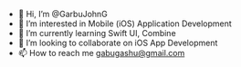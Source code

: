 - 👋 Hi, I’m @GarbuJohnG
- 👀 I’m interested in Mobile (iOS) Application Development
- 🌱 I’m currently learning Swift UI, Combine
- 💞️ I’m looking to collaborate on iOS App Development
- 📫 How to reach me gabugashu@gmail.com

<!---
GarbuJohnG/GarbuJohnG is a ✨ special ✨ repository because its `README.md` (this file) appears on your GitHub profile.
You can click the Preview link to take a look at your changes.
--->
